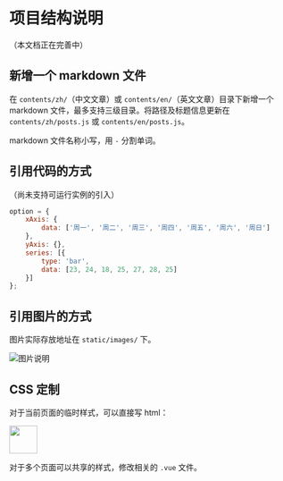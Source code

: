 # 项目结构说明

（本文档正在完善中）

## 新增一个 markdown 文件

在 `contents/zh/`（中文文章）或 `contents/en/`（英文文章）目录下新增一个 markdown 文件，最多支持三级目录。将路径及标题信息更新在 `contents/zh/posts.js` 或 `contents/en/posts.js`。

markdown 文件名称小写，用 `-` 分割单词。

## 引用代码的方式

（尚未支持可运行实例的引入）

```js
option = {
    xAxis: {
        data: ['周一', '周二', '周三', '周四', '周五', '周六', '周日']
    },
    yAxis: {},
    series: [{
        type: 'bar',
        data: [23, 24, 18, 25, 27, 28, 25]
    }]
};
```

## 引用图片的方式

图片实际存放地址在 `static/images/` 下。

![图片说明](${rootPath}/images/demo.png)

## CSS 定制

对于当前页面的临时样式，可以直接写 html：

<img src="${rootPath}/images/demo.png" style="width: 50px" />

对于多个页面可以共享的样式，修改相关的 `.vue` 文件。
